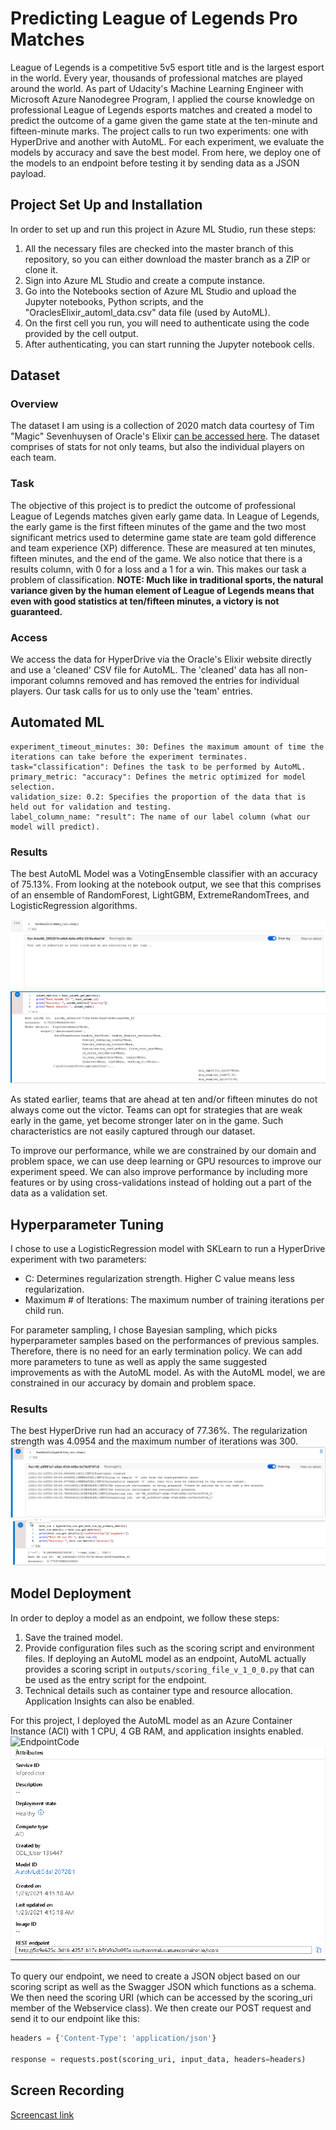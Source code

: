 # Predicting League of Legends Pro Matches

League of Legends is a competitive 5v5 esport title and is the largest esport in the world. Every year, thousands of professional matches are played around the world. As part of Udacity's Machine Learning Engineer with Microsoft Azure Nanodegree Program, I applied the course knowledge on professional League of Legends esports matches and created a model to predict the outcome of a game given the game state at the ten-minute and fifteen-minute marks. The project calls to run two experiments: one with HyperDrive and another with AutoML. For each experiment, we evaluate the models by accuracy and save the best model. From here, we deploy one of the models to an endpoint before testing it by sending data as a JSON payload.
## Project Set Up and Installation
In order to set up and run this project in Azure ML Studio, run these steps:
1. All the necessary files are checked into the master branch of this repository, so you can either download the master branch as a ZIP or clone it.
2. Sign into Azure ML Studio and create a compute instance.
3. Go into the Notebooks section of Azure ML Studio and upload the Jupyter notebooks, Python scripts, and the "OraclesElixir_automl_data.csv" data file (used by AutoML).
4. On the first cell you run, you will need to authenticate using the code provided by the cell output.
5. After authenticating, you can start running the Jupyter notebook cells.
## Dataset

### Overview
The dataset I am using is a collection of 2020 match data courtesy of Tim "Magic" Sevenhuysen of Oracle's Elixir [can be accessed here](https://oracleselixir-downloadable-match-data.s3-us-west-2.amazonaws.com/2020_LoL_esports_match_data_from_OraclesElixir_20210126.csv). The dataset comprises of stats for not only teams, but also the individual players on each team. 

### Task
The objective of this project is to predict the outcome of professional League of Legends matches given early game data. In League of Legends, the early game is the first fifteen minutes of the game and the two most significant metrics used to determine game state are team gold difference and team experience (XP) difference. These are measured at ten minutes, fifteen minutes, and the end of the game. We also notice that there is a results column, with 0 for a loss and a 1 for a win. This makes our task a problem of classification. **NOTE: Much like in traditional sports, the natural variance given by the human element of League of Legends means that even with good statistics at ten/fifteen minutes, a victory is not guaranteed.**

### Access
We access the data for HyperDrive via the Oracle's Elixir website directly and use a 'cleaned' CSV file for AutoML. The 'cleaned' data has all non-imporant columns removed and has removed the entries for individual players. Our task calls for us to only use the 'team' entries.

## Automated ML
    experiment_timeout_minutes: 30: Defines the maximum amount of time the iterations can take before the experiment terminates.
    task="classification": Defines the task to be performed by AutoML.
    primary_metric: "accuracy": Defines the metric optimized for model selection.
    validation_size: 0.2: Specifies the proportion of the data that is held out for validation and testing.
    label_column_name: "result": The name of our label column (what our model will predict).
    
### Results
The best AutoML Model was a VotingEnsemble classifier with an accuracy of 75.13%. From looking at the notebook output, we see that this comprises of an ensemble of RandomForest, LightGBM, ExtremeRandomTrees, and LogisticRegression algorithms.

![AutoMLRunDetails](./screenshots/automl_run_details.PNG)
![AutoMLBestModel](./screenshots/best_automl.PNG)

As stated earlier, teams that are ahead at ten and/or fifteen minutes do not always come out the victor. Teams can opt for strategies that are weak early in the game, yet become stronger later on in the game. Such characteristics are not easily captured through our dataset.

To improve our performance, while we are constrained by our domain and problem space, we can use deep learning or GPU resources to improve our experiment speed. We can also improve performance by including more features or by using cross-validations instead of holding out a part of the data as a validation set.

## Hyperparameter Tuning
I chose to use a LogisticRegression model with SKLearn to run a HyperDrive experiment with two parameters:
* C: Determines regularization strength. Higher C value means less regularization.
* Maximum # of Iterations: The maximum number of training iterations per child run.

For parameter sampling, I chose Bayesian sampling, which picks hyperparameter samples based on the performances of previous samples. Therefore, there is no need for an early termination policy. We can add more parameters to tune as well as apply the same suggested improvements as with the AutoML model. As with the AutoML model, we are constrained in our accuracy by domain and problem space.
### Results
The best HyperDrive run had an accuracy of 77.36%. The regularization strength was 4.0954 and the maximum number of iterations was 300.
![HDRunDetails](./screenshots/hyperdrive_run_details.PNG)
![HDBestModel](./screenshots/best_hyperdrive.PNG)

## Model Deployment
In order to deploy a model as an endpoint, we follow these steps:
1. Save the trained model.
2. Provide configuration files such as the scoring script and environment files. If deploying an AutoML model as an endpoint, AutoML actually provides a scoring script in `outputs/scoring_file_v_1_0_0.py` that can be used as the entry script for the endpoint.
3. Technical details such as container type and resource allocation. Application Insights can also be enabled.

For this project, I deployed the AutoML model as an Azure Container Instance (ACI) with 1 CPU, 4 GB RAM, and application insights enabled.
![EndpointCode](./screenshots/endpoint.PNG, "Endpoint deployment in Jupyter Notebook using Azure ML SDK.")
![Endpoint](./screenshots/deployed_endpoint.PNG)

To query our endpoint, we need to create a JSON object based on our scoring script as well as the Swagger JSON which functions as a schema. We then need the scoring URI (which can be accessed by the scoring_uri member of the Webservice class). We then create our POST request and send it to our endpoint like this:
```python
headers = {'Content-Type': 'application/json'}

response = requests.post(scoring_uri, input_data, headers=headers)
```
## Screen Recording
[Screencast link](https://youtu.be/WbFmuYzQSkw)
